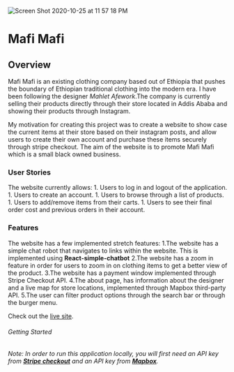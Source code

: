 ![Screen Shot 2020-10-25 at 11 57 18 PM](https://user-images.githubusercontent.com/57603757/129078238-0dfc3226-a108-4db6-9c09-c6d9c1e1a2ba.png)

<h1>Mafi Mafi</h1>

<h2>Overview</h2>
Mafi Mafi is an existing clothing company based out of Ethiopia that pushes the boundary of Ethiopian traditional clothing into the modern era. I have been following the designer <em>Mahlet Afework</em>.The company is currently selling their products directly through their store located in Addis Ababa and showing their products through Instagram.

My motivation for creating this project was to create a website to show case the current items at their store based on their instagram posts, and allow users to create their own account and purchase these items securely through stripe checkout. The aim of the website is to promote Mafi Mafi which is a small black owned business. 


<h3>User Stories</h3>
The website currently allows:
1. Users to log in and logout of the application.
1. Users to create an account.
1. Users to browse through a list of products.
1. Users to add/remove items from their carts.
1. Users to see their final order cost and previous orders in their account.


<h3>Features</h3>
The website has a few implemented stretch features:
1.The website has a simple chat robot that navigates to links within the website. This is implemented using <b>React-simple-chatbot</b>
2.The website has a zoom in feature in order for users to zoom in on clothing items to get a better view of the product.
3.The website has a payment window implemented through Stripe Checkout API.
4.The about page, has information about the designer and a live map for store locations, implemented through Mapbox third-party API.
5.The user can filter product options through the search bar or through the burger menu.

Check out the <a href="https://mafi-mafi.herokuapp.com/">live site</a>. 

<h6>Getting Started<h6>
Note: In order to run this application locally, you will first need an API key from <a href="https://stripe.com/docs/payments/checkout"><b>Stripe checkout</b></a> and an API key from <a href="https://docs.mapbox.com/help/getting-started/access-tokens/"><b>Mapbox</b></a>.

